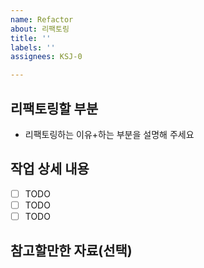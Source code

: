 ```yaml
---
name: Refactor
about: 리팩토링
title: ''
labels: ''
assignees: KSJ-0

---
```


## 리팩토링할 부분
- 리팩토링하는 이유+하는 부분을 설명해 주세요

## 작업 상세 내용
- [ ] TODO
- [ ] TODO
- [ ] TODO

## 참고할만한 자료(선택)
